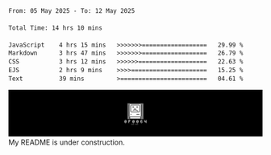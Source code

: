 <!--START_SECTION:waka-->

```txt
From: 05 May 2025 - To: 12 May 2025

Total Time: 14 hrs 10 mins

JavaScript    4 hrs 15 mins   >>>>>>>==================   29.99 %
Markdown      3 hrs 47 mins   >>>>>>>==================   26.79 %
CSS           3 hrs 12 mins   >>>>>>===================   22.63 %
EJS           2 hrs 9 mins    >>>>=====================   15.25 %
Text          39 mins         >========================   04.61 %
```

<!--END_SECTION:waka-->

<img src="https://raw.githubusercontent.com/n3xta/image-hosting/main/img/202411032331174.png"/>
My README is under construction. 
